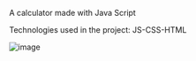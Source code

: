 A calculator made with Java Script

Technologies used in the project: JS-CSS-HTML

![image](https://github.com/Tennoxic/JavaScript-Calculator/blob/main/calculatorImage.png)
